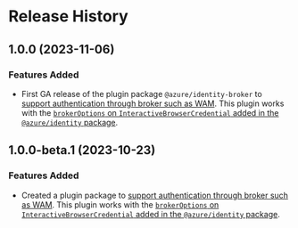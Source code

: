 # Release History

## 1.0.0 (2023-11-06)

### Features Added
- First GA release of the plugin package `@azure/identity-broker` to [support authentication through broker such as WAM](https://learn.microsoft.com/azure/active-directory/develop/scenario-desktop-acquire-token-wam). This plugin works with the [`brokerOptions` on `InteractiveBrowserCredential` added in the `@azure/identity` package](https://github.com/Azure/azure-sdk-for-js/pull/26091/).

## 1.0.0-beta.1 (2023-10-23)

### Features Added
- Created a plugin package to [support authentication through broker such as WAM](https://learn.microsoft.com/azure/active-directory/develop/scenario-desktop-acquire-token-wam). This plugin works with the [`brokerOptions` on `InteractiveBrowserCredential` added in the `@azure/identity` package](https://github.com/Azure/azure-sdk-for-js/pull/26091).
